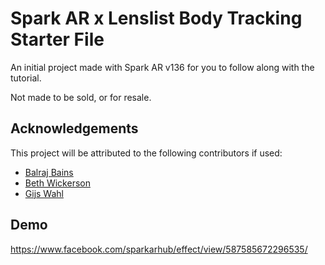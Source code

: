 
#  Spark AR x Lenslist Body Tracking Starter File

An initial project made with Spark AR v136 for you to follow along with the tutorial.

Not made to be sold, or for resale.



## Acknowledgements
This project will be attributed to the following contributors if used:
 - [Balraj Bains](https://www.instagram.com/balraj_bains/)
 - [Beth Wickerson](https://www.instagram.com/bethwickerson/)
 - [Gijs Wahl](https://www.instagram.com/gijswahl/)


## Demo

https://www.facebook.com/sparkarhub/effect/view/587585672296535/
